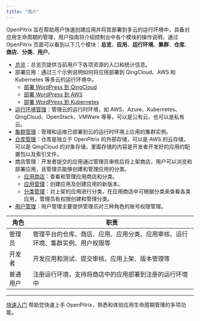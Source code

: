```yaml
---
title: "简介"
---
```


OpenPitrix 旨在帮助用户快速创建应用并将其部署到多云的运行环境中，具备对应用生命周期的管理，用户指南将介绍控制台中各个模块的操作说明，通过 OpenPitrix 页面可以看到以下几个模块：**总览**、**应用**、**运行环境**、**集群**、**仓库**、**商店**、**分类**、**用户**。

* [总览](../dashboard)：总览页提供当前用户下各项资源的入口和统计信息。
* 部署应用：通过三个示例说明如何将应用部署到 QingCloud、AWS 和 Kubernetes 等多云的运行环境中。
  * [部署 WordPress 到 QingCloud](../deploying-app-on-qingcloud)
  * [部署 WordPress 到 AWS](../deploying-app-on-aws)
  * [部署 WordPress 到 Kubernetes](../deploying-app-on-k8s)
* [运行环境管理](../runtime-management)：管理云的运行时环境，如 AWS、Azure、Kubernetes、QingCloud、OpenStack、VMWare 等等，可以是公有云，也可以是私有云。
* [集群管理](../cluster-management)：管理和运维已部署到云的运行时环境上应用的集群实例。
* [仓库管理](../repo-management)：仓库是独立于 OpenPitrix 的外部存储，可以是 AWS 的云存储，可以是 QingCloud 的对象存储，里面存储的内容是开发者开发好的应用的配置包以及索引文件。
* 商店管理：开发者提交的应用通过管理员审核后将上架商店，用户可以浏览和部署应用，且管理员能够创建和管理应用的分类。
   * [应用商店](../store-management)：查看和管理应用商店和分类。
   * [应用管理](../app-management)：创建应用及创建应用的新版本。
   * [分类管理](../category-management)：对上架的应用进行分类，在应用商店中可根据分类来查看各类应用，管理员有权限创建和管理分类。
* [用户管理](../user-management)：用户管理主要提供管理员对三种角色的账号权限管理。

| 角色 | 职责 |
|-------|------|
| 管理员 | 管理平台的仓库、商店、应用、应用分类、应用审核、运行环境、集群实例、用户权限等 |
| 开发者	| 开发应用和测试、提交审核、应用上架、版本管理等 | 
| 普通用户 | 注册运行环境，支持将商店中的应用部署到注册的运行环境中 |

---

[快速入门](../../getting-start/introduction) 帮助您快速上手 OpenPitrix，熟悉和体验应用生命周期管理的多项功能。










